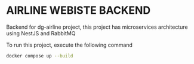 # AIRLINE WEBISTE BACKEND

Backend for dg-airline project, this project has microservices architecture using NestJS and RabbitMQ

To run this project, execute the following command

```bash
docker compose up --build
```
